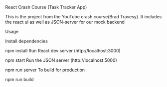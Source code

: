 React Crash Course (Task Tracker App)

This is the project from the YouTube crash course(Brad Travesy).
It includes the react ui as well as JSON-server for our mock backend

Usage

Install dependencies

npm install
Run React dev server (http://localhost:3000)

npm start
Run the JSON server (http://localhost:5000)

npm run server
To build for production

npm run build